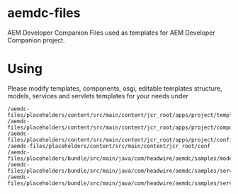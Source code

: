 # aemdc-files
AEM Developer Companion Files used as templates for AEM Developer Companion project.

# Using
	
Please modify templates, components, osgi, editable templates structure, models, services and servlets templates for your needs under
 
	/aemdc-files/placeholders/content/src/main/content/jcr_root/apps/project/templates
	/aemdc-files/placeholders/content/src/main/content/jcr_root/apps/project/components
	/aemdc-files/placeholders/content/src/main/content/jcr_root/apps/project/config
	/aemdc-files/placeholders/content/src/main/content/jcr_root/conf
	/aemdc-files/placeholders/bundle/src/main/java/com/headwire/aemdc/samples/models
	/aemdc-files/placeholders/bundle/src/main/java/com/headwire/aemdc/samples/services
	/aemdc-files/placeholders/bundle/src/main/java/com/headwire/aemdc/samples/servlets

